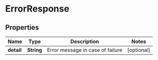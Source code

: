 

# ErrorResponse


## Properties

| Name | Type | Description | Notes |
|------------ | ------------- | ------------- | -------------|
|**detail** | **String** | Error message in case of failure |  [optional] |



